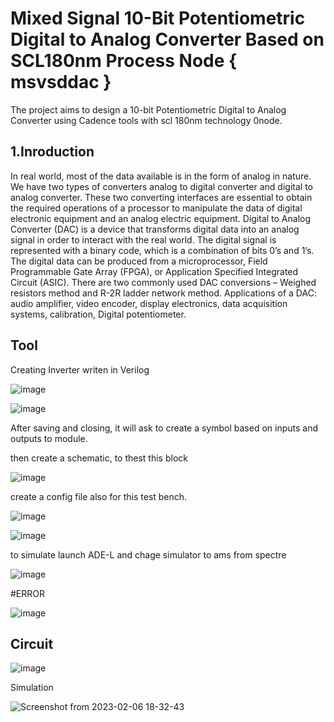 
# Mixed Signal 10-Bit Potentiometric Digital to Analog Converter Based on SCL180nm Process Node { msvsddac }

The project aims to design a 10-bit Potentiometric Digital to Analog Converter using Cadence tools with scl 180nm technology 0node.

## 1.Inroduction
In real world, most of the data available is in the form of analog in nature. We have two types of converters analog to digital converter and digital to analog converter. These two converting interfaces are essential to obtain the required operations of a processor to manipulate the data of digital electronic equipment and an analog electric equipment. Digital to Analog Converter (DAC) is a device that transforms digital data into an analog signal in order to interact with the real world. The digital signal is represented with a binary code, which is a combination of bits 0’s and 1’s. The digital data can be produced from a microprocessor, Field Programmable Gate Array (FPGA), or Application Specified Integrated Circuit (ASIC). There are two commonly used DAC conversions – Weighed resistors method and R-2R ladder network method. Applications of a DAC: audio amplifier, video encoder, display electronics, data acquisition systems, calibration, Digital potentiometer.

## Tool 
Creating Inverter writen in Verilog

![image](https://user-images.githubusercontent.com/110079648/217043527-42724b49-8e2a-4e0d-813b-42e50f559d52.png)

![image](https://user-images.githubusercontent.com/110079648/217045647-d8ee110c-4429-4e80-95d2-e81e0bcccff3.png)

After saving and closing, it will ask to create a symbol based on inputs and outputs to module.

then create a schematic, to thest this block

![image](https://user-images.githubusercontent.com/110079648/217049822-9f85bb26-a0a1-440e-b25b-1334225e4231.png)

create a config file also for this test bench.

![image](https://user-images.githubusercontent.com/110079648/217049140-b882c3d0-1a47-4832-900e-9ad5a603282a.png)


![image](https://user-images.githubusercontent.com/110079648/217046766-649bdbb3-1b69-497f-a20b-7b2b34998437.png)

to simulate launch ADE-L and chage simulator to ams from spectre

![image](https://user-images.githubusercontent.com/110079648/217047144-1bdea6f3-6e8a-4416-97f5-3c8437375f42.png)

#ERROR

![image](https://user-images.githubusercontent.com/110079648/217049589-f05b6fe5-43aa-4fb7-98d7-7ee81010fcbe.png)



## Circuit

![image](https://user-images.githubusercontent.com/110079648/217048054-f2a88a23-05a2-4873-bdb1-9d0fda6e9fbd.png)

Simulation

![Screenshot from 2023-02-06 18-32-43](https://user-images.githubusercontent.com/110079648/217050109-f2e4390b-ee6c-49be-b992-bf2eb81c48c3.png)







